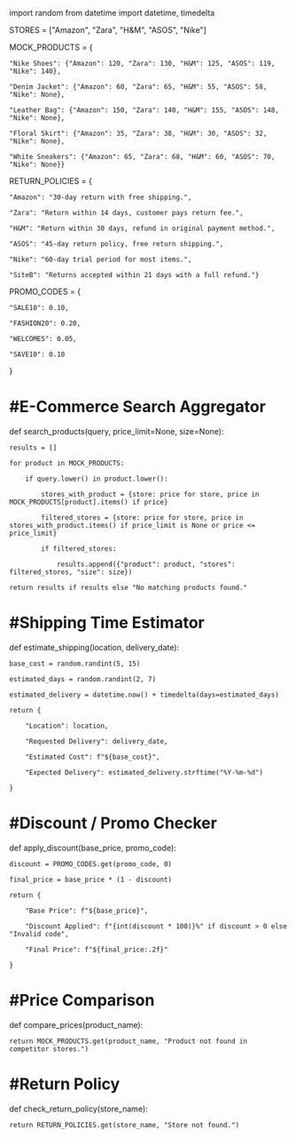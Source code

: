 import random
from datetime import datetime, timedelta


STORES = ["Amazon", "Zara", "H&M", "ASOS", "Nike"]


MOCK_PRODUCTS = {

    "Nike Shoes": {"Amazon": 120, "Zara": 130, "H&M": 125, "ASOS": 119, "Nike": 140},
    
    "Denim Jacket": {"Amazon": 60, "Zara": 65, "H&M": 55, "ASOS": 58, "Nike": None},
    
    "Leather Bag": {"Amazon": 150, "Zara": 140, "H&M": 155, "ASOS": 148, "Nike": None},
    
    "Floral Skirt": {"Amazon": 35, "Zara": 38, "H&M": 30, "ASOS": 32, "Nike": None},
    
    "White Sneakers": {"Amazon": 65, "Zara": 68, "H&M": 60, "ASOS": 70, "Nike": None}}


RETURN_POLICIES = {

    "Amazon": "30-day return with free shipping.",
    
    "Zara": "Return within 14 days, customer pays return fee.",
    
    "H&M": "Return within 30 days, refund in original payment method.",
    
    "ASOS": "45-day return policy, free return shipping.",
    
    "Nike": "60-day trial period for most items.",
    
    "SiteB": "Returns accepted within 21 days with a full refund."}


PROMO_CODES = {
  
    "SALE10": 0.10,  
    
    "FASHION20": 0.20,  
    
    "WELCOME5": 0.05, 
    
    "SAVE10": 0.10  
    
}


# #E-Commerce Search Aggregator 

def search_products(query, price_limit=None, size=None):

    results = []
    
    for product in MOCK_PRODUCTS:
    
        if query.lower() in product.lower():
        
            stores_with_product = {store: price for store, price in MOCK_PRODUCTS[product].items() if price}
            
            filtered_stores = {store: price for store, price in stores_with_product.items() if price_limit is None or price <= price_limit}
            
            if filtered_stores:
            
                results.append({"product": product, "stores": filtered_stores, "size": size})
                
    return results if results else "No matching products found."
    

# #Shipping Time Estimator

def estimate_shipping(location, delivery_date):

    base_cost = random.randint(5, 15)  
    
    estimated_days = random.randint(2, 7)
    
    estimated_delivery = datetime.now() + timedelta(days=estimated_days)
    
    return {
    
        "Location": location,
        
        "Requested Delivery": delivery_date,
        
        "Estimated Cost": f"${base_cost}",
        
        "Expected Delivery": estimated_delivery.strftime("%Y-%m-%d")
        
    }
    

#  #Discount / Promo Checker

def apply_discount(base_price, promo_code):

    discount = PROMO_CODES.get(promo_code, 0)
    
    final_price = base_price * (1 - discount)
    
    return {
    
        "Base Price": f"${base_price}",
        
        "Discount Applied": f"{int(discount * 100)}%" if discount > 0 else "Invalid code",
        
        "Final Price": f"${final_price:.2f}"
        
    }
    

# #Price Comparison

def compare_prices(product_name):

    return MOCK_PRODUCTS.get(product_name, "Product not found in competitor stores.")
    

# #Return Policy 

def check_return_policy(store_name):

    return RETURN_POLICIES.get(store_name, "Store not found.")
